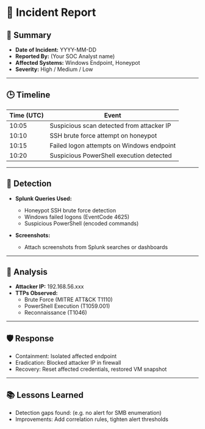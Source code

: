 # 🚨 Incident Report

## 📌 Summary
- **Date of Incident:** YYYY-MM-DD
- **Reported By:** (Your SOC Analyst name)
- **Affected Systems:** Windows Endpoint, Honeypot
- **Severity:** High / Medium / Low

---

## 🕒 Timeline
| Time (UTC) | Event |
|------------|-------|
| 10:05 | Suspicious scan detected from attacker IP |
| 10:10 | SSH brute force attempt on honeypot |
| 10:15 | Failed logon attempts on Windows endpoint |
| 10:20 | Suspicious PowerShell execution detected |

---

## 🔎 Detection
- **Splunk Queries Used:**  
  - Honeypot SSH brute force detection  
  - Windows failed logons (EventCode 4625)  
  - Suspicious PowerShell (encoded commands)

- **Screenshots:**  
  - Attach screenshots from Splunk searches or dashboards

---

## 🚨 Analysis
- **Attacker IP:** 192.168.56.xxx  
- **TTPs Observed:**  
  - Brute Force (MITRE ATT&CK T1110)  
  - PowerShell Execution (T1059.001)  
  - Reconnaissance (T1046)  

---

## 🛡️ Response
- Containment: Isolated affected endpoint  
- Eradication: Blocked attacker IP in firewall  
- Recovery: Reset affected credentials, restored VM snapshot  

---

## 📚 Lessons Learned
- Detection gaps found: (e.g. no alert for SMB enumeration)  
- Improvements: Add correlation rules, tighten alert thresholds  
